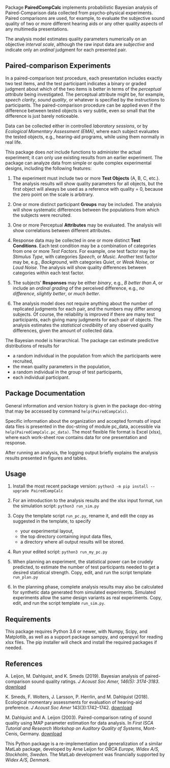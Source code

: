 Package **PairedCompCalc** implements probabilistic Bayesian analysis
of Paired-Comparison data collected from psycho-physical experiments.
Paired comparisons are used, for example,
to evaluate the subjective sound quality of two or more different hearing aids
or any other quality aspects of any multimedia presentations.

The analysis model estimates quality parameters numerically on an objective *interval scale*,
although the raw input data are *subjective*
and indicate only an *ordinal* judgment for each presented pair.

## Paired-comparison Experiments
In a paired-comparison test procedure, each presentation includes exactly two test items,
and the test participant indicates a binary or graded judgment
about which of the two items is better in terms of the *perceptual attribute*
being investigated.
The perceptual attribute might be, for example, *speech clarity*, *sound quality*,
or whatever is specified by the instructions to participants.
The paired-comparison procedure can be applied
even if the difference between tested objects is very subtle,
even so small that the difference is just barely noticeable.

Data can be collected either in controlled *laboratory sessions*,
or by *Ecological Momentary Assessment (EMA)*, where each subject
evaluates the tested objects, e.g., hearing-aid programs,
while using them normally in real life.

This package does *not* include functions to administer the actual experiment;
it can only use existing results from an earlier experiment.
The package can analyze data from simple or quite complex experimental designs,
including the following features:

1. The experiment must include two or more **Test Objects** (A, B, C, etc.).
    The analysis results will show quality parameters for all objects,
    but the first object will always be used as a reference with quality = 0,
    because the zero point on the scale is arbitrary.

2. One or more distinct participant **Groups** may be included.
    The analysis will show systematic differences between the populations 
    from which the subjects were recruited.

3. One or more Perceptual **Attributes** may be evaluated.
    The analysis will show correlations between different attributes.

4. Response data may be collected in one or more distinct **Test Conditions**.
    Each test condition may be a combination of categories from one or more *Test Factors*.
    For example, one test factor may be *Stimulus Type*,
    with categories *Speech*, or *Music*.
    Another test factor may be, e.g.,
    *Background*, with categories *Quiet*, or *Weak Noise*, or *Loud Noise*.
    The analysis will show quality differences between categories within each test factor.

5. The subjects' **Responses** may be either *binary*, e.g.,
    *B better than A*, or include an *ordinal grading* of the perceived difference, e.g.,
    *no difference*, *slightly better*, or *much better*.

6. The analysis model does not require anything about the number of
    replicated judgments for each pair, and the numbers may differ among subjects.
    Of course, the reliability is improved if there are
    many test participants, each giving many judgments
    for each pair of objects.
    The analysis estimates the *statistical credibility*
    of any observed quality differences,
    given the amount of collected data.


The Bayesian model is hierarchical.
The package can estimate predictive distributions of results for
* a random individual in the population from which the participants were recruited,
* the mean quality parameters in the population,
* a random individual in the group of test participants,
* each individual participant.

## Package Documentation
General information and version history is given in the package doc-string that may be accessed by command
`help(PairedCompCalc)`.

Specific information about the organization and accepted formats of input data files
is presented in the doc-string of module pc_data, accessible via `help(PairedCompCalc.pc_data)`.
The most flexible file format is Excel (xlsx), where each work-sheet row
contains data for one presentation and response.

After running an analysis, the logging output briefly explains
the analysis results presented in figures and tables.

## Usage
1. Install the most recent package version:
    `python3 -m pip install --upgrade PairedCompCalc`

2. For an introduction to the analysis results
   and the xlsx input format, 
   run the simulation script: `python3 run_sim.py`

3. Copy the template script `run_pc.py`, rename it, and
    edit the copy as suggested in the template, to specify
    - your experimental layout,
    - the top directory containing input data files,
    - a directory where all output results will be stored.

4. Run your edited script: `python3 run_my_pc.py`

5. When planning an experiment, the statistical power can be crudely predicted,
    to estimate the number of test participants needed to get a desired statistical strength.
    Copy, edit, and run the script template `run_plan.py`

6. In the planning phase, complete analysis results may also be calculated
    for synthetic data generated from simulated experiments.
    Simulated experiments allow the same design variants as real experiments.
    Copy, edit, and run the script template `run_sim.py`.

## Requirements
This package requires Python 3.6 or newer, with Numpy, Scipy, and Matplotlib,
as well as a support package samppy, and openpyxl for reading xlsx files.
The pip installer will check and install the required packages if needed.

## References
A. Leijon, M. Dahlquist, and K. Smeds (2019).
Bayesian analysis of paired-comparison sound quality ratings.
*J Acoust Soc Amer, 146(5): 3174-3183*. [download](https://asa.scitation.org/doi/10.1121/1.5131024)

K. Smeds, F. Wolters, J. Larsson, P. Herrlin, and M. Dahlquist (2018).
Ecological momentary assessments for evaluation of hearing-aid preference.
*J Acoust Soc Amer* 143(3):1742–1742. [download](https://asa.scitation.org/doi/10.1121/1.5035685)

M. Dahlquist and A. Leijon (2003).
Paired-comparison rating of sound quality using MAP parameter estimation for data analysis.
In *First ISCA Tutorial and Research Workshop on Auditory Quality of Systems*,
Mont-Cenis, Germany. [download](https://www.isca-speech.org/archive_open/aqs2003/aqs3_079.html)

This Python package is a re-implementation and generalization of a similar MatLab package,
developed by Arne Leijon for *ORCA Europe, Widex A/S, Stockholm, Sweden*.
The MatLab development was financially supported by *Widex A/S, Denmark*.

